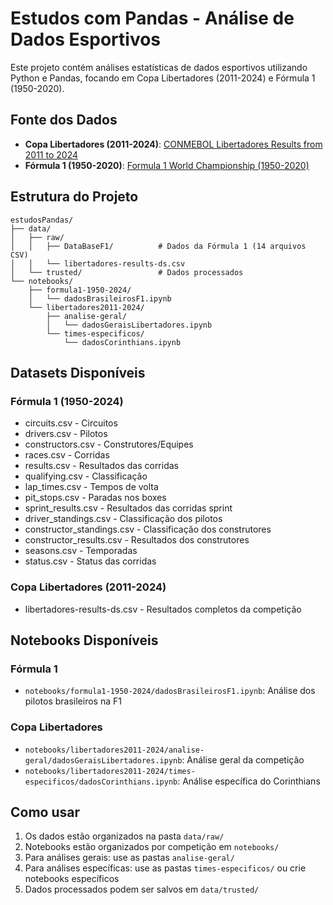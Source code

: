 # Estudos com Pandas - Análise de Dados Esportivos

Este projeto contém análises estatísticas de dados esportivos utilizando Python e Pandas, focando em Copa Libertadores (2011-2024) e Fórmula 1 (1950-2020).

## Fonte dos Dados

- **Copa Libertadores (2011-2024)**: [CONMEBOL Libertadores Results from 2011 to 2024](https://www.kaggle.com/datasets/ernestonlm/conmebol-libertadores-results-from-2011-to-2022)
- **Fórmula 1 (1950-2020)**: [Formula 1 World Championship (1950-2020)](https://www.kaggle.com/datasets/rohanrao/formula-1-world-championship-1950-2020/data)

## Estrutura do Projeto

```
estudosPandas/
├── data/
│   ├── raw/
│   │   ├── DataBaseF1/          # Dados da Fórmula 1 (14 arquivos CSV)
│   │   └── libertadores-results-ds.csv
│   └── trusted/                 # Dados processados
└── notebooks/
    ├── formula1-1950-2024/
    │   └── dadosBrasileirosF1.ipynb
    └── libertadores2011-2024/
        ├── analise-geral/
        │   └── dadosGeraisLibertadores.ipynb
        └── times-especificos/
            └── dadosCorinthians.ipynb
```

## Datasets Disponíveis

### Fórmula 1 (1950-2024)
- circuits.csv - Circuitos
- drivers.csv - Pilotos
- constructors.csv - Construtores/Equipes
- races.csv - Corridas
- results.csv - Resultados das corridas
- qualifying.csv - Classificação
- lap_times.csv - Tempos de volta
- pit_stops.csv - Paradas nos boxes
- sprint_results.csv - Resultados das corridas sprint
- driver_standings.csv - Classificação dos pilotos
- constructor_standings.csv - Classificação dos construtores
- constructor_results.csv - Resultados dos construtores
- seasons.csv - Temporadas
- status.csv - Status das corridas

### Copa Libertadores (2011-2024)
- libertadores-results-ds.csv - Resultados completos da competição

## Notebooks Disponíveis

### Fórmula 1
- `notebooks/formula1-1950-2024/dadosBrasileirosF1.ipynb`: Análise dos pilotos brasileiros na F1

### Copa Libertadores
- `notebooks/libertadores2011-2024/analise-geral/dadosGeraisLibertadores.ipynb`: Análise geral da competição
- `notebooks/libertadores2011-2024/times-especificos/dadosCorinthians.ipynb`: Análise específica do Corinthians

## Como usar

1. Os dados estão organizados na pasta `data/raw/`
2. Notebooks estão organizados por competição em `notebooks/`
3. Para análises gerais: use as pastas `analise-geral/`
4. Para análises específicas: use as pastas `times-especificos/` ou crie notebooks específicos
5. Dados processados podem ser salvos em `data/trusted/`